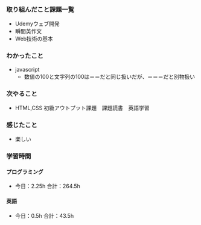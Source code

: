 ### 取り組んだこと課題一覧
- Udemyウェブ開発
- 瞬間英作文
- Web技術の基本
### わかったこと
- javascript
    - 数値の100と文字列の100は＝＝だと同じ扱いだが、＝＝＝だと別物扱い
### 次やること
- HTML,CSS 初級アウトプット課題　課題読書　英語学習
### 感じたこと
- 楽しい
### 学習時間
#### プログラミング
- 今日：2.25h 合計：264.5h
#### 英語
- 今日：0.5h 合計：43.5h